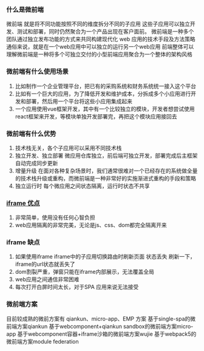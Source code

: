 ### 什么是微前端
微前端 就是将不同功能按照不同的维度拆分不同的子应用 这些子应用可以独立开发、测试和部署，同时仍然聚合为一个产品出现在客户面前。
微前端是一种多个团队通过独立发布功能的方式来共同构建现代化 web 应用的技术手段及方法策略
通俗来说，就是在一个web应用中可以独立的运行另一个web应用
前端整体可以理解微前端是一种将多个可独立交付的小型前端应用聚合为一个整体的架构风格
### 微前端有什么使用场景
1. 比如制作一个企业管理平台，把已有的采购系统和财务系统统一接入这个平台
2. 比如有一个巨大的应用，为了降低开发和维护成本，分拆成多个小应用进行开发和部署，然后用一个平台将这些小应用集成起来
3. 一个应用使用vue框架开发，其中有一个比较独立的模块，开发者想尝试使用react框架来开发，等模块单独开发部署完，再把这个模块应用接回去
### 微前端有什么优势
1. 技术栈无关，各个子应用可以采用不同技术栈
2. 独立开发、独立部署 微应用仓库独立，前后端可独立开发，部署完成后主框架自动完成同步更新
3. 增量升级 在面对各种复杂场景时，我们通常很难对一个已经存在的系统做全量的技术栈升级或重构，而微前端是一种非常好的实施渐进式重构的手段和策略
4. 独立运行时  每个微应用之间状态隔离，运行时状态不共享
### [iframe 优点](https://juejin.cn/post/7185070739064619068?from=search-suggest)
1. 非常简单，使用没有任何心智负担
2. web应用隔离的非常完美，无论是js、css、dom都完全隔离开来
### iframe 缺点
1. 如果使用iframe iframe中的子应用切换路由时刷新页面 状态丢失 刷新一下，iframe的url状态就丢失了
2. dom割裂严重，弹窗只能在iframe内部展示，无法覆盖全局
3. web应用之间通信非常困难
4. 每次打开白屏时间太长，对于SPA 应用来说无法接受
### 微前端方案 
目前较成熟的微前方案有 qiankun、micro-app、EMP 方案
基于single-spa的微前端方案qiankun
基于webcomponent+qiankun sandbox的微前端方案micro-app
基于webcomponent容器+iframe沙箱的微前端方案wujie
基于webpack5的微前端方案module federation
